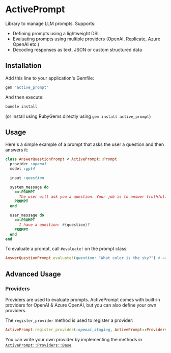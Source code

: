 # ActivePrompt

Library to manage LLM prompts. Supports:

- Defining prompts using a lightweight DSL
- Evaluating prompts using multiple providers (OpenAI, Replicate, Azure OpenAI etc.)
- Decoding responses as text, JSON or custom structured data

## Installation

Add this line to your application's Gemfile:

```ruby
gem "active_prompt"
```

And then execute:

```bash
bundle install
```

(or install using RubyGems directly using `gem install active_prompt`)

## Usage

Here's a simple example of a prompt that asks the user a question and then answers it:

```ruby
class AnswerQuestionPrompt < ActivePrompt::Prompt
  provider :openai
  model :gpt4

  input :question

  system_message do
    <<~PROMPT
      The user will ask you a question. Your job is to answer truthfully. If you don't know the answer, you can say "I don't know".
    PROMPT
  end

  user_message do
    <<~PROMPT
      I have a question: #{question}?
    PROMPT
  end
end
```

To evaluate a prompt, call `#evaluate!` on the prompt class:

```ruby
AnswerQuestionPrompt.evaluate!(question: "What color is the sky?") # => "The sky is blue."
```

## Advanced Usage

### Providers

Providers are used to evaluate prompts. ActivePrompt comes with built-in providers for OpenAI & Azure OpenAI, but you can also define your own providers.

The `register_provider` method is used to register a provider:

```ruby
ActivePrompt.register_provider(:openai_staging, ActivePrompt::Providers::OpenAI, api_key: ENV["OPENAI_STAGING_API_KEY"])
```

You can write your own provider by implementing the methods in [`ActivePrompt::Providers::Base`](todo).
